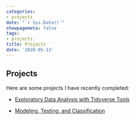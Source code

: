 ```yaml
---
categories:
- projects
date: "`r Sys.Date()`"
showpagemeta: false
tags:
- projects
title: Projects
date: '2020-05-13'
---
```

## Projects 

Here are some projects I have recently completed:

- [Exploratory Data Analysis with Tidyverse Tools](/project1/)

- [Modeling, Testing, and Classification](/project2/)